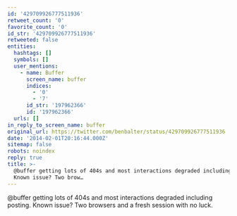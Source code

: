 ```yaml
---
id: '429709926777511936'
retweet_count: '0'
favorite_count: '0'
id_str: '429709926777511936'
retweeted: false
entities:
  hashtags: []
  symbols: []
  user_mentions:
    - name: Buffer
      screen_name: buffer
      indices:
        - '0'
        - '7'
      id_str: '197962366'
      id: '197962366'
  urls: []
in_reply_to_screen_name: buffer
original_url: https://twitter.com/benbalter/status/429709926777511936
date: '2014-02-01T20:16:44.000Z'
sitemap: false
robots: noindex
reply: true
title: >-
  @buffer getting lots of 404s and most interactions degraded including posting.
  Known issue? Two brow…
---
```


@buffer getting lots of 404s and most interactions degraded including posting. Known issue? Two browsers and a fresh session with no luck.